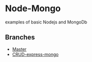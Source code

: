 # Node-Mongo
examples of basic Nodejs and MongoDb


## Branches
- [Master](https://github.com/virgi1974/Node-Mongo/tree/master)  
- [CRUD-express-mongo](https://github.com/virgi1974/Node-Mongo/new/CRUD-express-mongo)
